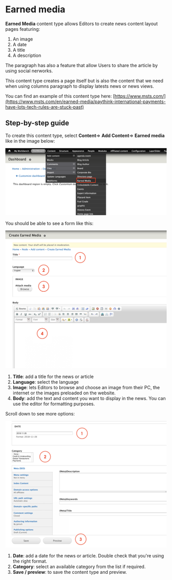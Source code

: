 # Earned media

**Earned Media** content type allows Editors to create news content layout pages featuring:

1. An image
2. A date
3. A title
4. A description

The paragraph has also a feature that allow Users to share the article by using social nerworks. 

This content type creates a page itself but is also the content that we need when using columns paragraph to display latests news or news views. 

You can find an example of this content type here: [https://www.msts.com/](https://www.msts.com/en/earned-media/paythink-international-payments-have-lots-tech-rules-are-stuck-past)

## **Step-by-step guide**

To create this content type, select **Content**=&gt; **Add Content**=&gt; **Earned media** like in the image below:

![](../.gitbook/assets/screenshot-2018-11-26-at-11.33.39.png)

You should be able to see a form like this:

![](../.gitbook/assets/screenshot-2018-11-26-at-11.33.56.png)

1. **Title**: add a title for the news or article
2. **Language**: select the language
3. **Image**: lets Editors to browse and choose an image from their PC, the internet or the images preloaded on the website. 
4. **Body**: add the text and content you want to display in the news. You can use the editor for formatting purposes. 

Scroll down to see more options:

![](../.gitbook/assets/screenshot-2018-11-26-at-11.34.04.png)

1. **Date**: add a date for the news or article. Double check that you're using the right format. 
2. **Category**: select an available category from the list if required. 
3. **Save / preview**: to save the content type and preview. 

